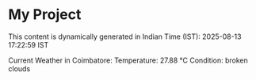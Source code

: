 # My Project

This content is dynamically generated in Indian Time (IST): 2025-08-13 17:22:59 IST


Current Weather in Coimbatore:
Temperature: 27.88 °C
Condition: broken clouds
